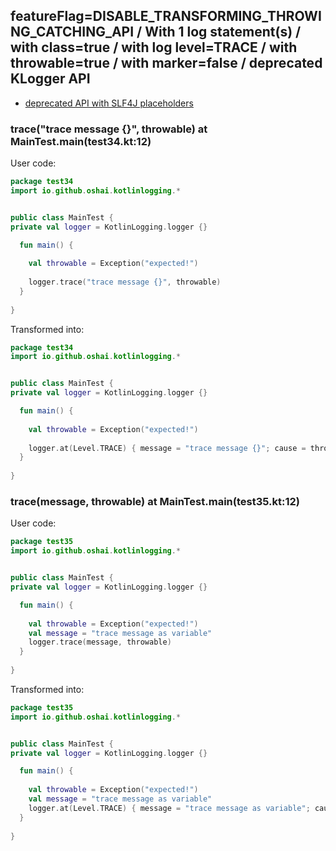 ## featureFlag=DISABLE_TRANSFORMING_THROWING_CATCHING_API / With 1 log statement(s) / with class=true / with log level=TRACE / with throwable=true / with marker=false / deprecated KLogger API

* [deprecated API with SLF4J placeholders](deprecated-slf4j-placeholders.md)

###  trace("trace message {}", throwable) at MainTest.main(test34.kt:12)

User code:
```kotlin
package test34
import io.github.oshai.kotlinlogging.*


public class MainTest {
private val logger = KotlinLogging.logger {}

  fun main() {
    
    val throwable = Exception("expected!")
    
    logger.trace("trace message {}", throwable)
  }
  
}


```
  
Transformed into:
```kotlin
package test34
import io.github.oshai.kotlinlogging.*


public class MainTest {
private val logger = KotlinLogging.logger {}

  fun main() {
    
    val throwable = Exception("expected!")
    
    logger.at(Level.TRACE) { message = "trace message {}"; cause = throwable; internalCompilerData = KLoggingEventBuilder.InternalCompilerData(messageTemplate = ""trace message {}"", className = "test34.MainTest", methodName = "main", fileName = "test34.kt", lineNumber = 12)
  }
  
}


```

###  trace(message, throwable) at MainTest.main(test35.kt:12)

User code:
```kotlin
package test35
import io.github.oshai.kotlinlogging.*


public class MainTest {
private val logger = KotlinLogging.logger {}

  fun main() {
    
    val throwable = Exception("expected!")
    val message = "trace message as variable"
    logger.trace(message, throwable)
  }
  
}


```
  
Transformed into:
```kotlin
package test35
import io.github.oshai.kotlinlogging.*


public class MainTest {
private val logger = KotlinLogging.logger {}

  fun main() {
    
    val throwable = Exception("expected!")
    val message = "trace message as variable"
    logger.at(Level.TRACE) { message = "trace message as variable"; cause = throwable; internalCompilerData = KLoggingEventBuilder.InternalCompilerData(messageTemplate = "message", className = "test35.MainTest", methodName = "main", fileName = "test35.kt", lineNumber = 12)
  }
  
}


```

